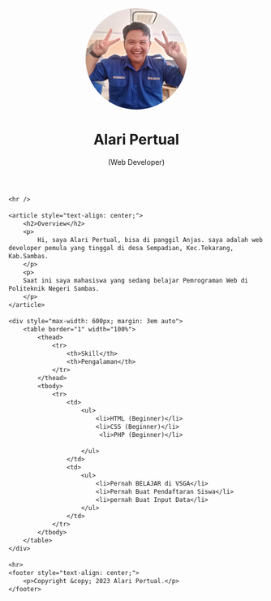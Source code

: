 
<html lang="en">

<head>
    <meta charset="UTF-8">
    <meta name="viewport" content="width=device-width, initial-scale=1.0">
    <title>Alari Pertual Personal Website</title>
</head>

<body>
    <br>
    <header style="text-align: center;">
        <img src="gambarku.jpg"  width="200" height="200" style="border-radius: 50%;"/>
        <h1>Alari Pertual</h1>
        <p>(Web Developer)</p>
    </header>

    <hr />

    <article style="text-align: center;">
        <h2>Overview</h2>
        <p>
            Hi, saya Alari Pertual, bisa di panggil Anjas. saya adalah web developer pemula yang tinggal di desa Sempadian, Kec.Tekarang, Kab.Sambas.
        </p>
        <p>
        Saat ini saya mahasiswa yang sedang belajar Pemrograman Web di Politeknik Negeri Sambas.
        </p>
    </article>

    <div style="max-width: 600px; margin: 3em auto">
        <table border="1" width="100%">
            <thead>
                <tr>
                    <th>Skill</th>
                    <th>Pengalaman</th>
                </tr>
            </thead>
            <tbody>
                <tr>
                    <td>
                        <ul>
                            <li>HTML (Beginner)</li>
                            <li>CSS (Beginner)</li>
                             <li>PHP (Beginner)</li>
                            
                        </ul>
                    </td>
                    <td>
                        <ul>
                            <li>Pernah BELAJAR di VSGA</li>
                            <li>Pernah Buat Pendaftaran Siswa</li>
                            <li>pernah Buat Input Data</li>
                        </ul>
                    </td>
                </tr>
            </tbody>
        </table>
    </div>

    <hr>
    <footer style="text-align: center;">
        <p>Copyright &copy; 2023 Alari Pertual.</p>
    </footer>
</body>
</html>
